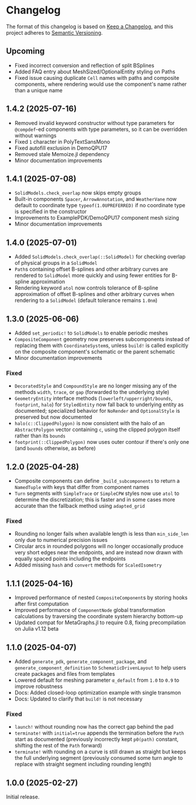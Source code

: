 # Changelog

The format of this changelog is based on
[Keep a Changelog](https://keepachangelog.com/), and this project adheres to
[Semantic Versioning](https://semver.org/).

## Upcoming

  - Fixed incorrect conversion and reflection of split BSplines
  - Added FAQ entry about MeshSized/OptionalEntity styling on Paths
  - Fixed issue causing duplicate `Cell` names with paths and composite components, where rendering would use the component's name rather than a unique name

## 1.4.2 (2025-07-16)

  - Removed invalid keyword constructor without type parameters for `@compdef`-ed components with type parameters, so it can be overridden without warnings
  - Fixed `1` character in PolyTextSansMono
  - Fixed autofill exclusion in DemoQPU17
  - Removed stale Memoize.jl dependency
  - Minor documentation improvements

## 1.4.1 (2025-07-08)

  - `SolidModels.check_overlap` now skips empty groups
  - Built-in components `Spacer`, `ArrowAnnotation`, and `WeatherVane` now default to coordinate type `typeof(1.0UPREFERRED)` if no coordinate type is specified in the constructor
  - Improvements to ExamplePDK/DemoQPU17 component mesh sizing
  - Minor documentation improvements

## 1.4.0 (2025-07-01)

  - Added `SolidModels.check_overlap(::SolidModel)` for checking overlap of physical groups in a `SolidModel`
  - `Path`s containing offset B-splines and other arbitrary curves are rendered to `SolidModel` more quickly and using fewer entities for B-spline approximation
  - Rendering keyword `atol` now controls tolerance of B-spline approximation of offset B-splines and other arbitrary curves when rendering to a `SolidModel` (default tolerance remains `1.0nm`)

## 1.3.0 (2025-06-06)

  - Added `set_periodic!` to `SolidModels` to enable periodic meshes
  - `CompositeComponent` geometry now preserves subcomponents instead of replacing them with `CoordinateSystem`s, unless `build!` is called explicitly on the composite component's schematic or the parent schematic
  - Minor documentation improvements

### Fixed

  - `DecoratedStyle` and `CompoundStyle` are no longer missing any of the methods `width`, `trace`, or `gap` (forwarded to the underlying style)
  - `GeometryEntity` interface methods (`lowerleft/upperright/bounds`, `footprint`, `halo`) for `StyledEntity` now fall back to underlying entity as documented;
    specialized behavior for `NoRender` and `OptionalStyle` is preserved but now documented
  - `halo(c::ClippedPolygon)` is now consistent with the halo of an `AbstractPolygon` vector containing `c`, using the clipped polygon itself rather than its `bounds`
  - `footprint(::ClippedPolygon)` now uses outer contour if there's only one (and `bounds` otherwise, as before)

## 1.2.0 (2025-04-28)

  - Composite components can define `_build_subcomponents` to return a `NamedTuple` with keys that differ from component names
  - `Turn` segments with `SimpleTrace` or `SimpleCPW` styles now use `atol` to determine the discretization; this is faster and in some cases more accurate than the fallback method using `adapted_grid`

### Fixed

  - Rounding no longer fails when available length is less than `min_side_len` only due to numerical precision issues
  - Circular arcs in rounded polygons will no longer occasionally produce very short edges near the endpoints, and are instead now drawn with equally spaced points including the endpoints
  - Added missing `hash` and `convert` methods for `ScaledIsometry`

## 1.1.1 (2025-04-16)

  - Improved performance of nested `CompositeComponent`s by storing hooks after first computation
  - Improved performance of `ComponentNode` global transformation calculations by traversing the coordinate system hierarchy bottom-up
  - Updated compat for MetaGraphs.jl to require 0.8, fixing precompilation on Julia v1.12 beta

## 1.1.0 (2025-04-07)

  - Added `generate_pdk`, `generate_component_package`, and `generate_component_definition` to `SchematicDrivenLayout` to help users create packages and files from templates
  - Lowered default for meshing parameter `α_default` from `1.0` to `0.9` to improve robustness
  - Docs: Added closed-loop optimization example with single transmon
  - Docs: Updated to clarify that `build!` is not necessary

### Fixed

  - `launch!` without rounding now has the correct gap behind the pad
  - `terminate!` with `initial=true` appends the termination before the `Path` start as documented (previously incorrectly kept `p0(path)` constant, shifting the rest of the `Path` forward)
  - `terminate!` with rounding on a curve is still drawn as straight but keeps the full underlying segment (previously consumed some turn angle to replace with straight segment including rounding length)

## 1.0.0 (2025-02-27)

Initial release.
